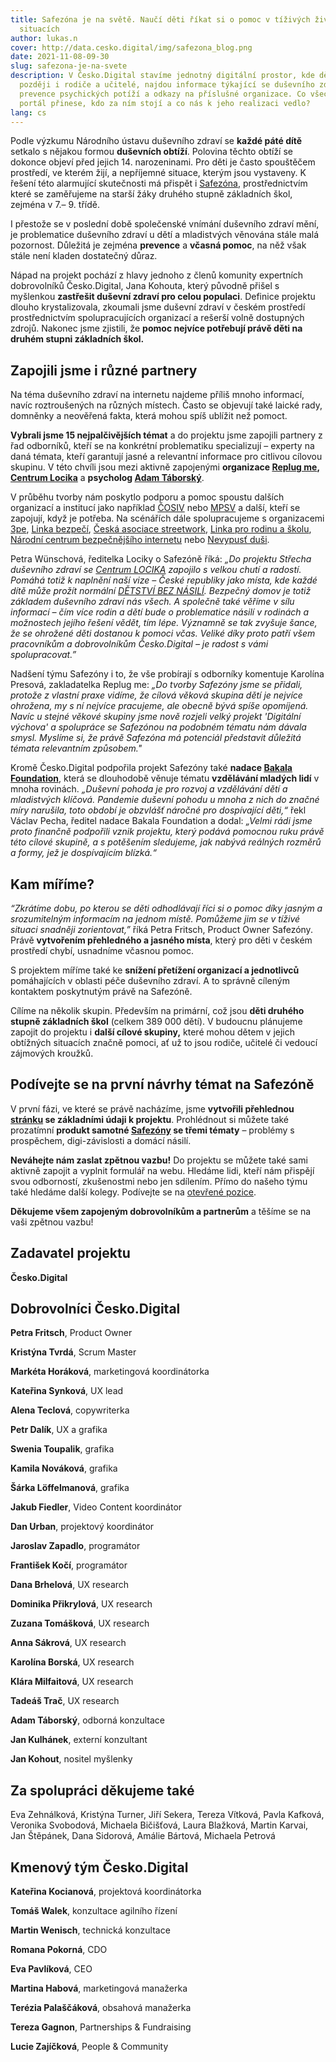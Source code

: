 ```yaml
---
title: Safezóna je na světě. Naučí děti říkat si o pomoc v tíživých životních
  situacích
author: lukas.n
cover: http://data.cesko.digital/img/safezona_blog.png
date: 2021-11-08-09-30
slug: safezona-je-na-svete
description: V Česko.Digital stavíme jednotný digitální prostor, kde děti, a
  později i rodiče a učitelé, najdou informace týkající se duševního zdraví,
  prevence psychických potíží a odkazy na příslušné organizace. Co všechno
  portál přinese, kdo za ním stojí a co nás k jeho realizaci vedlo?
lang: cs
---
```

Podle výzkumu Národního ústavu duševního zdraví se **každé páté dítě** setkalo s nějakou formou **duševních obtíží**. Polovina těchto obtíží se dokonce objeví před jejich 14. narozeninami. Pro děti je často spouštěčem prostředí, ve kterém žijí, a nepříjemné situace, kterým jsou vystaveny. K řešení této alarmující skutečnosti má přispět i [Safezóna](https://www.safezona.cz/), prostřednictvím které se zaměřujeme na starší žáky druhého stupně základních škol, zejména v 7.– 9. třídě. 



I přestože se v poslední době společenské vnímání duševního zdraví mění, je problematice duševního zdraví u dětí a mladistvých věnována stále malá pozornost. Důležitá je zejména **prevence** a **včasná pomoc**, na něž však stále není kladen dostatečný důraz.



Nápad na projekt pochází z hlavy jednoho z členů komunity expertních dobrovolníků Česko.Digital, Jana Kohouta, který původně přišel s myšlenkou **zastřešit duševní zdraví pro celou populaci**. Definice projektu dlouho krystalizovala, zkoumali jsme duševní zdraví v českém prostředí prostřednictvím spolupracujících organizací a rešerší volně dostupných zdrojů. Nakonec jsme zjistili, že **pomoc nejvíce potřebují právě děti na druhém stupni základních škol.** 

## Zapojili jsme i různé partnery

Na téma duševního zdraví na internetu najdeme příliš mnoho informací, navíc roztroušených na různých místech. Často se objevují také laické rady, domněnky a neověřená fakta, která mohou spíš ublížit než pomoct. 



**Vybrali jsme 15 nejpalčivějších témat** a do projektu jsme zapojili partnery z řad odborníků, kteří se na konkrétní problematiku specializují – experty na daná témata, kteří garantují jasné a relevantní informace pro citlivou cílovou skupinu. V této chvíli jsou mezi aktivně zapojenými **organizace [Replug me](https://replugme.cz/), [Centrum Locika](https://www.centrumlocika.cz/)** a **psycholog [Adam Táborský](https://www.terapiemezistromy.cz/)**. 



V průběhu tvorby nám poskytlo podporu a pomoc spoustu dalších organizací a institucí jako například [ČOSIV](https://cosiv.cz/cs/) nebo [MPSV](https://www.mpsv.cz/) a další, kteří se zapojují, když je potřeba. Na scénářích dále spolupracujeme s organizacemi [3pe](https://www.jsme3pe.cz/), [Linka bezpečí](https://linkabezpeci.cz/), [Česká asociace streetwork](https://www.streetwork.cz/), [Linka pro rodinu a školu](https://linkaztracenedite.cz/), [Národní centrum bezpečnějšího internetu](https://ncbi.cz/) nebo [Nevypusť duši](https://nevypustdusi.cz/).



Petra Wünschová, ředitelka Lociky o Safezóně říká: *„Do projektu Střecha duševního zdraví se [Centrum LOCIKA](https://www.centrumlocika.cz/) zapojilo s velkou chutí a radostí. Pomáhá totiž k naplnění naší vize – České republiky jako místa, kde každé dítě může prožít normální [DĚTSTVÍ BEZ NÁSILÍ](https://www.detstvibeznasili.cz/). Bezpečný domov je totiž základem duševního zdraví nás všech. A společně také věříme v sílu informací – čím více rodin a dětí bude o problematice násilí v rodinách a možnostech jejího řešení vědět, tím lépe. Významně se tak zvyšuje šance, že se ohrožené děti dostanou k pomoci včas. Veliké díky proto patří všem pracovníkům a dobrovolníkům Česko.Digital – je radost s vámi spolupracovat.”*



Nadšení týmu Safezóny i to, že vše probírají s odborníky komentuje Karolína Presová, zakladatelka Replug me: *„Do tvorby Safezóny jsme se přidali, protože z vlastní praxe vidíme, že cílová věková skupina dětí je nejvíce ohrožena, my s ní nejvíce pracujeme, ale obecně bývá spíše opomíjená. Navíc u stejné věkové skupiny jsme nově rozjeli velký projekt 'Digitální výchova' a spolupráce se Safezónou na podobném tématu nám dávala smysl. Myslíme si, že právě Safezóna má potenciál představit důležitá témata relevantním způsobem."* 



Kromě Česko.Digital podpořila projekt Safezóny také **nadace [Bakala Foundation](https://www.bakalafoundation.org/)**, která se dlouhodobě věnuje tématu **vzdělávání mladých lidí** v mnoha rovinách. *„Duševní pohoda je pro rozvoj a vzdělávání dětí a mladistvých klíčová. Pandemie duševní pohodu u mnoha z nich do značné míry narušila, toto období je obzvlášť náročné pro dospívající děti,“* řekl Václav Pecha, ředitel nadace Bakala Foundation a dodal: *„Velmi rádi jsme proto finančně podpořili vznik projektu, který podává pomocnou ruku právě této cílové skupině, a s potěšením sledujeme, jak nabývá reálných rozměrů a formy, jež je dospívajícím blízká.“*

## Kam míříme?

*“Zkrátíme dobu, po kterou se děti odhodlávají říci si o pomoc díky jasným a srozumitelným informacím na jednom místě. Pomůžeme jim se v tíživé situaci snadněji zorientovat,”* říká Petra Fritsch, Product Owner Safezóny. Právě **vytvořením přehledného a jasného místa**, který pro děti v českém prostředí chybí, usnadníme včasnou pomoc.



S projektem míříme také ke **snížení přetížení organizací a jednotlivců** pomáhajících v oblasti péče duševního zdraví. A to správně cíleným kontaktem poskytnutým právě na Safezóně.



Cílíme na několik skupin. Především na primární, což jsou **děti druhého stupně základních škol** (celkem 389 000 dětí). V budoucnu plánujeme zapojit do projektu i **další cílové skupiny,** které mohou dětem v jejich obtížných situacích značně pomoci, ať už to jsou rodiče, učitelé či vedoucí zájmových kroužků.

## Podívejte se na první návrhy témat na Safezóně

V první fázi, ve které se právě nacházíme, jsme **vytvořili přehlednou [stránku](https://www.safezona.cz/) se základními údaji k projektu**. Prohlédnout si můžete také prozatímní **produkt samotné [Safezóny](https://www.safezona.cz/rozcestnik) se třemi tématy** – problémy s prospěchem, digi-závislosti a domácí násilí.



**Neváhejte nám zaslat zpětnou vazbu!** Do projektu se můžete také sami aktivně zapojit a vyplnit formulář na webu. Hledáme lidi, kteří nám přispějí svou odborností, zkušenostmi nebo jen sdílením. Přímo do našeho týmu také hledáme další kolegy. Podívejte se na [otevřené pozice](https://cesko-digital.atlassian.net/wiki/spaces/SDZ/pages/458790094/Otev+en+role+v+t+mu).

**Děkujeme všem zapojeným dobrovolníkům a partnerům** a těšíme se na vaši zpětnou vazbu!

## Zadavatel projektu

**Česko.Digital**

## Dobrovolníci Česko.Digital

**Petra Fritsch**, Product Owner

**Kristýna Tvrdá**, Scrum Master

**Markéta Horáková**, marketingová koordinátorka

**Kateřina Synková**, UX lead

**Alena Teclová**, copywriterka

**Petr Dalík**, UX a grafika

**Swenia Toupalik**, grafika

**Kamila Nováková**, grafika

**Šárka Löffelmanová**, grafika

**Jakub Fiedler**, Video Content koordinátor

**Dan Urban**, projektový koordinátor

**Jaroslav Zapadlo**, programátor 

**František Kočí**, programátor

**Dana Brhelová**, UX research

**Dominika Přikrylová**, UX research

**Zuzana Tomášková**, UX research

**Anna Sákrová**, UX research

**Karolína Borská**, UX research

**Klára Milfaitová**, UX research

**Tadeáš Trač**, UX research

**Adam Táborský**, odborná konzultace

**Jan Kulhánek**, externí konzultant

**Jan Kohout**, nositel myšlenky

## Za spolupráci děkujeme také

Eva Zehnálková, Kristýna Turner, Jiří Sekera, Tereza Vítková, Pavla Kafková, Veronika Svobodová, Michaela Bičišťová, Laura Blažková, Martin Karvai, Jan Štěpánek, Dana Sidorová, Amálie Bártová, Michaela Petrová

## Kmenový tým Česko.Digital

**Kateřina Kocianová**, projektová koordinátorka

**Tomáš Walek**, konzultace agilního řízení

**Martin Wenisch**, technická konzultace

**Romana Pokorná**, CDO

**Eva Pavlíková**, CEO

**Martina Habová**, marketingová manažerka

**Terézia Palaščáková**, obsahová manažerka

**Tereza Gagnon**, Partnerships & Fundraising

**Lucie Zajíčková**, People & Community